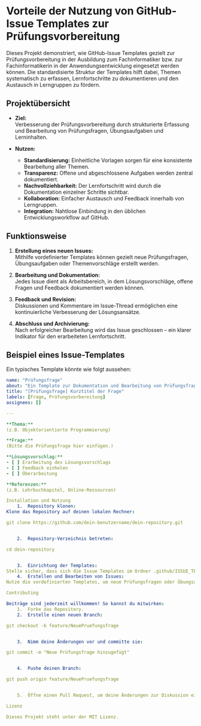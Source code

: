# Vorteile der Nutzung von GitHub-Issue Templates zur Prüfungsvorbereitung

Dieses Projekt demonstriert, wie GitHub-Issue Templates gezielt zur Prüfungsvorbereitung in der Ausbildung zum Fachinformatiker bzw. zur Fachinformatikerin in der Anwendungsentwicklung eingesetzt werden können. Die standardisierte Struktur der Templates hilft dabei, Themen systematisch zu erfassen, Lernfortschritte zu dokumentieren und den Austausch in Lerngruppen zu fördern.

## Projektübersicht

- **Ziel:**  
  Verbesserung der Prüfungsvorbereitung durch strukturierte Erfassung und Bearbeitung von Prüfungsfragen, Übungsaufgaben und Lerninhalten.

- **Nutzen:**  
  - **Standardisierung:** Einheitliche Vorlagen sorgen für eine konsistente Bearbeitung aller Themen.
  - **Transparenz:** Offene und abgeschlossene Aufgaben werden zentral dokumentiert.
  - **Nachvollziehbarkeit:** Der Lernfortschritt wird durch die Dokumentation einzelner Schritte sichtbar.
  - **Kollaboration:** Einfacher Austausch und Feedback innerhalb von Lerngruppen.
  - **Integration:** Nahtlose Einbindung in den üblichen Entwicklungsworkflow auf GitHub.

## Funktionsweise

1. **Erstellung eines neuen Issues:**  
   Mithilfe vordefinierter Templates können gezielt neue Prüfungsfragen, Übungsaufgaben oder Themenvorschläge erstellt werden.

2. **Bearbeitung und Dokumentation:**  
   Jedes Issue dient als Arbeitsbereich, in dem Lösungsvorschläge, offene Fragen und Feedback dokumentiert werden können.

3. **Feedback und Revision:**  
   Diskussionen und Kommentare im Issue-Thread ermöglichen eine kontinuierliche Verbesserung der Lösungsansätze.

4. **Abschluss und Archivierung:**  
   Nach erfolgreicher Bearbeitung wird das Issue geschlossen – ein klarer Indikator für den erarbeiteten Lernfortschritt.

## Beispiel eines Issue-Templates

Ein typisches Template könnte wie folgt aussehen:

```yaml
name: "Prüfungsfrage"
about: "Ein Template zur Dokumentation und Bearbeitung von Prüfungsfragen und Übungsaufgaben"
title: "[Prüfungsfrage] Kurztitel der Frage"
labels: [Frage, Prüfungsvorbereitung]
assignees: []

---

**Thema:**  
(z.B. Objektorientierte Programmierung)

**Frage:**  
(Bitte die Prüfungsfrage hier einfügen.)

**Lösungsvorschlag:**  
- [ ] Erarbeitung des Lösungsvorschlags  
- [ ] Feedback einholen  
- [ ] Überarbeitung

**Referenzen:**  
(z.B. Lehrbuchkapitel, Online-Ressourcen)

Installation und Nutzung
	1.	Repository klonen:
Klone das Repository auf deinen lokalen Rechner:

git clone https://github.com/dein-benutzername/dein-repository.git


	2.	Repository-Verzeichnis betreten:

cd dein-repository


	3.	Einrichtung der Templates:
Stelle sicher, dass sich die Issue Templates im Ordner .github/ISSUE_TEMPLATE/ befinden. So stehen sie bei der Erstellung neuer Issues automatisch zur Auswahl.
	4.	Erstellen und Bearbeiten von Issues:
Nutze die vordefinierten Templates, um neue Prüfungsfragen oder Übungsaufgaben anzulegen und dokumentiere deine Lernfortschritte.

Contributing

Beiträge sind jederzeit willkommen! So kannst du mitwirken:
	1.	Forke das Repository.
	2.	Erstelle einen neuen Branch:

git checkout -b feature/NeuePruefungsfrage


	3.	Nimm deine Änderungen vor und committe sie:

git commit -m "Neue Prüfungsfrage hinzugefügt"


	4.	Pushe deinen Branch:

git push origin feature/NeuePruefungsfrage


	5.	Öffne einen Pull Request, um deine Änderungen zur Diskussion einzureichen.

Lizenz

Dieses Projekt steht unter der MIT Lizenz.
